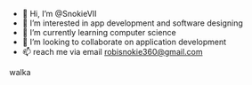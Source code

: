 - 👋 Hi, I’m @SnokieVII
- 👀 I’m interested in app development and software designing
- 🌱 I’m currently learning computer science
- 💞️ I’m looking to collaborate on application development
- 📫 reach me via email robisnokie360@gmail.com

<!---
SnokieVII/SnokieVII is a ✨ special ✨ repository because its `README.md` (this file) appears on your GitHub profile.
You can click the Preview link to take a look at your changes.
--->
walka
